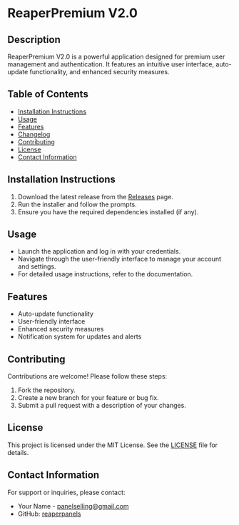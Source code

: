 # ReaperPremium V2.0

## Description
ReaperPremium V2.0 is a powerful application designed for premium user management and authentication. It features an intuitive user interface, auto-update functionality, and enhanced security measures.

## Table of Contents
- [Installation Instructions](#installation-instructions)
- [Usage](#usage)
- [Features](#features)
- [Changelog](#changelog)
- [Contributing](#contributing)
- [License](#license)
- [Contact Information](#contact-information)

## Installation Instructions
1. Download the latest release from the [Releases](https://github.com/reaperpanels/ReaperPremium/releases) page.
2. Run the installer and follow the prompts.
3. Ensure you have the required dependencies installed (if any).

## Usage
- Launch the application and log in with your credentials.
- Navigate through the user-friendly interface to manage your account and settings.
- For detailed usage instructions, refer to the documentation.

## Features
- Auto-update functionality
- User-friendly interface
- Enhanced security measures
- Notification system for updates and alerts

## Contributing
Contributions are welcome! Please follow these steps:
1. Fork the repository.
2. Create a new branch for your feature or bug fix.
3. Submit a pull request with a description of your changes.

## License
This project is licensed under the MIT License. See the [LICENSE](LICENSE) file for details.

## Contact Information
For support or inquiries, please contact:
- Your Name - [panelselling@gmail.com](mailto:panelselling@gmail.com)
- GitHub: [reaperpanels](https://github.com/reaperpanels)
